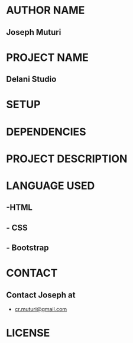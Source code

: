 # AUTHOR NAME
## Joseph Muturi

# PROJECT NAME 
## Delani Studio

# SETUP

# DEPENDENCIES
## 

# PROJECT DESCRIPTION

# LANGUAGE USED
## -HTML
## - CSS 
## - Bootstrap

# CONTACT
## Contact Joseph at
- cr.muturi@gmail.com

# LICENSE

